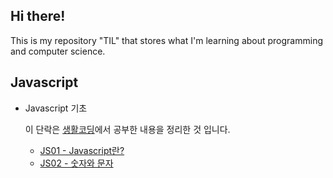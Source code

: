 ## Hi there!

This is my repository "TIL" that stores what I'm learning about programming and computer science.

## Javascript

* Javascript 기초

  이 단락은 [생활코딩](https://opentutorials.org/course/743/4647)에서 공부한 내용을 정리한 것 입니다.

  * [JS01 - Javascript란?](https://github.com/kcdevdes/TIL/blob/master/Javascript/JS01-자바스크립트란%3F.md)
  * [JS02 - 숫자와 문자](https://github.com/kcdevdes/TIL/blob/master/Javascript/JS02%20-%20Number%20and%20Character.md)

